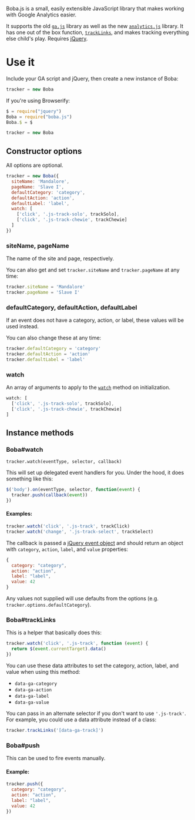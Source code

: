 Boba.js is a small, easily extensible JavaScript library that makes working
with Google Analytics easier.

It supports the old
[`ga.js`](https://developers.google.com/analytics/devguides/collection/gajs/)
library as well as the new
[`analytics.js`](https://developers.google.com/analytics/devguides/collection/analyticsjs/)
library. It has one out of the box function, [`trackLinks`](#boba-tracklinks),
and makes tracking everything else child's play. Requires
[jQuery](http://jquery.com/).

# Use it

Include your GA script and jQuery, then create a new instance of Boba:

```js
tracker = new Boba
```

If you're using Browserify:

```js
$ = require("jquery")
Boba = require("boba.js")
Boba.$ = $

tracker = new Boba
```

## Constructor options

All options are optional.

```js
tracker = new Boba({
  siteName: 'Mandalore',
  pageName: 'Slave I',
  defaultCategory: 'category',
  defaultAction: 'action',
  defaultLabel: 'label',
  watch: [
    ['click', '.js-track-solo', trackSolo],
    ['click', '.js-track-chewie', trackChewie]
  ]
})
```

### siteName, pageName

The name of the site and page, respectively.

You can also get and set `tracker.siteName` and `tracker.pageName` at any time:

```js
tracker.siteName = 'Mandalore'
tracker.pageName = 'Slave I'
```

### defaultCategory, defaultAction, defaultLabel

If an event does not have a category, action, or label, these values will be
used instead.

You can also change these at any time:

```js
tracker.defaultCategory = 'category'
tracker.defaultAction = 'action'
tracker.defaultLabel = 'label'
```

### watch

An array of arguments to apply to the [`watch`](#boba-watch) method on
initialization.

```js
watch: [
  ['click', '.js-track-solo', trackSolo],
  ['click', '.js-track-chewie', trackChewie]
]
```


## Instance methods

### Boba#watch

`tracker.watch(eventType, selector, callback)`

This will set up delegated event handlers for you. Under the hood, it does
something like this:

```js
$('body').on(eventType, selector, function(event) {
  tracker.push(callback(event))
})
```

#### Examples:

```js
tracker.watch('click', '.js-track', trackClick)
tracker.watch('change', '.js-track-select', trackSelect)
```

The callback is passed a
[jQuery event object](http://api.jquery.com/category/events/event-object/)
and should return an object with `category`, `action`, `label`, and `value`
properties:

```js
{
  category: "category",
  action: "action",
  label: "label",
  value: 42
}
```

Any values not supplied will use defaults from the options (e.g.
`tracker.options.defaultCategory`).

### Boba#trackLinks

This is a helper that basically does this:

```js
tracker.watch('click', '.js-track', function (event) {
  return $(event.currentTarget).data()
})
```

You can use these data attributes to set the category, action, label, and value
when using this method:

- `data-ga-category`
- `data-ga-action`
- `data-ga-label`
- `data-ga-value`

You can pass in an alternate selector if you don't want to use `'.js-track'`.
For example, you could use a data attribute instead of a class:

```js
tracker.trackLinks('[data-ga-track]')
```

### Boba#push

This can be used to fire events manually.

#### Example:

```js
tracker.push({
  category: "category",
  action: "action",
  label: "label",
  value: 42
})
```
